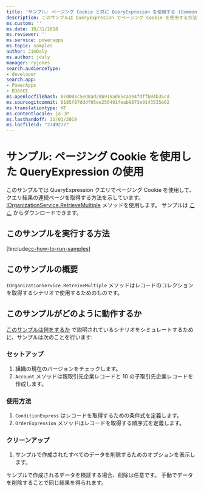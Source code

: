 ```yaml
---
title: 'サンプル: ページング Cookie と共に QueryExpresion を使用する (Common Data Service) | Microsoft Docs'
description: このサンプルは QueryExpresion でページング Cookie を使用する方法を示します
ms.custom: ''
ms.date: 10/31/2018
ms.reviewer: ''
ms.service: powerapps
ms.topic: samples
author: JimDaly
ms.author: jdaly
manager: ryjones
search.audienceType:
- developer
search.app:
- PowerApps
- D365CE
ms.openlocfilehash: 07d001c5ed8ad20b915ad65caa94fdffb04b35cd
ms.sourcegitcommit: 8185f87dddf05ee256491feab9873e9143535e02
ms.translationtype: HT
ms.contentlocale: ja-JP
ms.lasthandoff: 11/01/2019
ms.locfileid: "2749277"
---
```

# <a name="sample-use-queryexpression-with-a-paging-cookie"></a>サンプル: ページング Cookie を使用した QueryExpression の使用

<!-- https://docs.microsoft.com/dynamics365/customer-engagement/developer/org-service/sample-use-queryexpression-with-a-paging-cookie -->

このサンプルでは QueryExpression クエリでページング Cookie を使用して、クエリ結果の連続ページを取得する方法を示しています。 [IOrganizationService.RetrieveMultiple](https://docs.microsoft.com/dotnet/api/microsoft.xrm.sdk.iorganizationservice.retrievemultiple?view=dynamics-general-ce-9) メソッドを使用します。 サンプルは [ここ](https://github.com/Microsoft/PowerApps-Samples/tree/master/cds/orgsvc/C%23/UseQueryExpressionwithPaging) からダウンロードできます。

## <a name="how-to-run-this-sample"></a>このサンプルを実行する方法

[!include[cc-how-to-run-samples](../../includes/cc-how-to-run-samples.md)]

## <a name="what-this-sample-does"></a>このサンプルの概要

`IOrganizationService.RetreiveMultiple` メソッドはレコードのコレクションを取得するシナリオで使用するためのものです。
## <a name="how-this-sample-works"></a>このサンプルがどのように動作するか

[このサンプルは何をするか](#what-this-sample-does) で説明されているシナリオをシミュレートするために、サンプルは次のことを行います:

### <a name="setup"></a>セットアップ

1. 組織の現在のバージョンをチェックします。
1. `Account` メソッドは親取引先企業レコードと 10 の子取引先企業レコードを作成します。

### <a name="demonstrate"></a>使用方法

1. `ConditionExpress` はレコードを取得するための条件式を定義します。
1. `OrderExpression` メソッドはレコードを取得する順序式を定義します。

### <a name="clean-up"></a>クリーンアップ

1. サンプルで作成されたすべてのデータを削除するためのオプションを表示します。

サンプルで作成されるデータを検証する場合、削除は任意です。 手動でデータを削除することで同じ結果を得られます。
